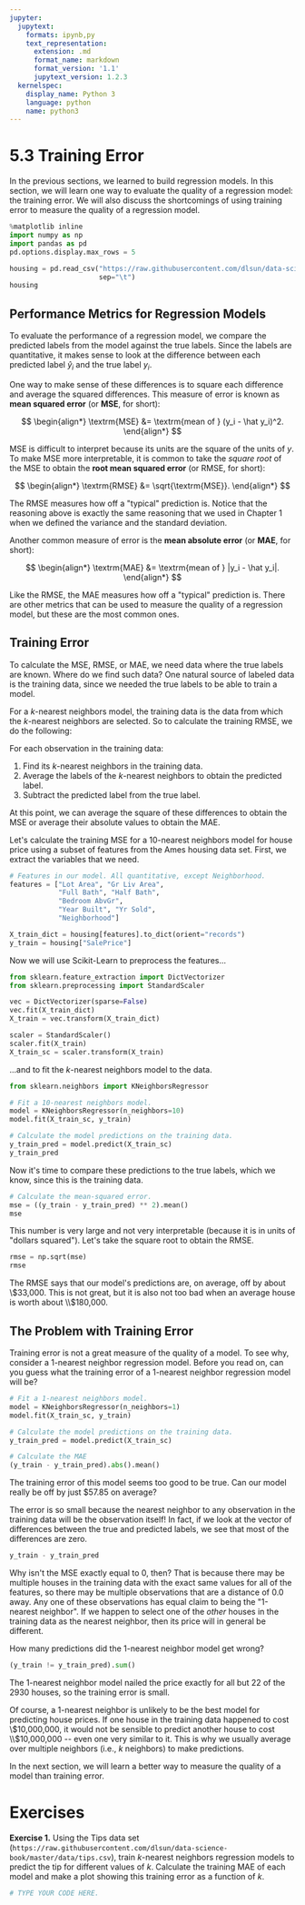 ```yaml
---
jupyter:
  jupytext:
    formats: ipynb,py
    text_representation:
      extension: .md
      format_name: markdown
      format_version: '1.1'
      jupytext_version: 1.2.3
  kernelspec:
    display_name: Python 3
    language: python
    name: python3
---
```


# 5.3 Training Error

In the previous sections, we learned to build regression models. In this section, we will learn one way to evaluate the quality of a regression model: the training error. We will also discuss the shortcomings of using training error to measure the quality of a regression model.

```python
%matplotlib inline
import numpy as np
import pandas as pd
pd.options.display.max_rows = 5

housing = pd.read_csv("https://raw.githubusercontent.com/dlsun/data-science-book/master/data/AmesHousing.txt",
                      sep="\t")
housing
```

## Performance Metrics for Regression Models

To evaluate the performance of a regression model, we compare the predicted labels from the model against the true labels. Since the labels are quantitative, it makes sense to look at the difference between each predicted label $\hat y_i$ and the true label $y_i$. 

One way to make sense of these differences is to square each difference and average the squared differences. This measure of error is known as **mean squared error** (or **MSE**, for short):

$$ 
\begin{align*}
\textrm{MSE} &= \textrm{mean of } (y_i - \hat y_i)^2.
\end{align*}
$$ 

MSE is difficult to interpret because its units are the square of the units of $y$. To make MSE more interpretable, it is common to take the _square root_ of the MSE to obtain the **root mean squared error** (or RMSE, for short):

$$ 
\begin{align*}
\textrm{RMSE} &= \sqrt{\textrm{MSE}}.
\end{align*}
$$ 

The RMSE measures how off a "typical" prediction is. Notice that the reasoning above is exactly the same reasoning that we used in Chapter 1 when we defined the variance and the standard deviation.

Another common measure of error is the **mean absolute error** (or **MAE**, for short):

$$ 
\begin{align*}
\textrm{MAE} &= \textrm{mean of } |y_i - \hat y_i|.
\end{align*}
$$ 

Like the RMSE, the MAE measures how off a "typical" prediction is. There are other metrics that can be used to measure the quality of a regression model, but these are the most common ones.


## Training Error

To calculate the MSE, RMSE, or MAE, we need data where the true labels are known. Where do we find such data? One natural source of labeled data is the training data, since we needed the true labels to be able to train a model.

For a $k$-nearest neighbors model, the training data is the data from which the $k$-nearest neighbors are selected. So to calculate the training RMSE, we do the following:

For each observation in the training data:
1. Find its $k$-nearest neighbors in the training data.
2. Average the labels of the $k$-nearest neighbors to obtain the predicted label.
3. Subtract the predicted label from the true label.

At this point, we can average the square of these differences to obtain the MSE or average their absolute values to obtain the MAE.

Let's calculate the training MSE for a 10-nearest neighbors model for house price using a subset of features from the Ames housing data set. First, we extract the variables that we need.

```python
# Features in our model. All quantitative, except Neighborhood.
features = ["Lot Area", "Gr Liv Area",
            "Full Bath", "Half Bath",
            "Bedroom AbvGr", 
            "Year Built", "Yr Sold",
            "Neighborhood"]

X_train_dict = housing[features].to_dict(orient="records")
y_train = housing["SalePrice"]
```

Now we will use Scikit-Learn to preprocess the features...

```python
from sklearn.feature_extraction import DictVectorizer
from sklearn.preprocessing import StandardScaler

vec = DictVectorizer(sparse=False)
vec.fit(X_train_dict)
X_train = vec.transform(X_train_dict)

scaler = StandardScaler()
scaler.fit(X_train)
X_train_sc = scaler.transform(X_train)
```

...and to fit the $k$-nearest neighbors model to the data.

```python
from sklearn.neighbors import KNeighborsRegressor

# Fit a 10-nearest neighbors model.
model = KNeighborsRegressor(n_neighbors=10)
model.fit(X_train_sc, y_train)

# Calculate the model predictions on the training data.
y_train_pred = model.predict(X_train_sc)
y_train_pred
```

Now it's time to compare these predictions to the true labels, which we know, since this is the training data.

```python
# Calculate the mean-squared error.
mse = ((y_train - y_train_pred) ** 2).mean()
mse
```

This number is very large and not very interpretable (because it is in units of "dollars squared"). Let's take the square root to obtain the RMSE.

```python
rmse = np.sqrt(mse)
rmse
```

The RMSE says that our model's predictions are, on average, off by about \\$33,000. This is not great, but it is also not too bad when an average house is worth about \\$180,000.


## The Problem with Training Error

Training error is not a great measure of the quality of a model. To see why, consider a 1-nearest neighbor regression model. Before you read on, can you guess what the training error of a 1-nearest neighbor regression model will be?

```python
# Fit a 1-nearest neighbors model.
model = KNeighborsRegressor(n_neighbors=1)
model.fit(X_train_sc, y_train)

# Calculate the model predictions on the training data.
y_train_pred = model.predict(X_train_sc)

# Calculate the MAE
(y_train - y_train_pred).abs().mean()
```

The training error of this model seems too good to be true. Can our model really be off by just \$57.85 on average?

The error is so small because the nearest neighbor to any observation in the training data will be the observation itself! In fact, if we look at the vector of differences between the true and predicted labels, we see that most of the differences are zero.

```python
y_train - y_train_pred
```

Why isn't the MSE exactly equal to 0, then? That is because there may be multiple houses in the training data with the exact same values for all of the features, so there may be multiple observations that are a distance of 0.0 away. Any one of these observations has equal claim to being the "1-nearest neighbor". If we happen to select one of the _other_ houses in the training data as the nearest neighbor, then its price will in general be different.

How many predictions did the 1-nearest neighbor model get wrong?

```python
(y_train != y_train_pred).sum()
```

The 1-nearest neighbor model nailed the price exactly for all but 22 of the 2930 houses, so the training error is small.

Of course, a 1-nearest neighbor is unlikely to be the best model for predicting house prices. If one house in the training data happened to cost \\$10,000,000, it would not be sensible to predict another house to cost \\$10,000,000 -- even one very similar to it. This is why we usually average over multiple neighbors (i.e., $k$ neighbors) to make predictions.  

In the next section, we will learn a better way to measure the quality of a model than training error.


# Exercises


**Exercise 1.** Using the Tips data set (`https://raw.githubusercontent.com/dlsun/data-science-book/master/data/tips.csv`), train $k$-nearest neighbors regression models to predict the tip for different values of $k$. Calculate the training MAE of each model and make a plot showing this training error as a function of $k$.

```python
# TYPE YOUR CODE HERE.
```
